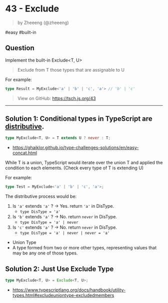 # 43 - Exclude
> by Zheeeng (@zheeeng)

#easy #built-in
  
## Question

Implement the built-in Exclude<T, U>

> Exclude from T those types that are assignable to U

For example:

```ts
type Result = MyExclude<'a' | 'b' | 'c', 'a'> // 'b' | 'c'
```

> View on GitHub: https://tsch.js.org/43

---

## Solution 1: Conditional types in TypeScript are [distributive](https://www.typescriptlang.org/docs/handbook/2/conditional-types.html#distributive-conditional-types).

```ts
type MyExclude<T, U> = T extends U ? never : T;
```
- https://ghaiklor.github.io/type-challenges-solutions/en/easy-concat.html

While T is a union, TypeScript would iterate over the union T and applied the condition to each elements. (Check every type of T is extending U)
  
For example:
```ts
type Test = MyExclude<'a' | 'b' | 'c', 'a'>;
```
The distributive process would be:
1. Is `'a'` extends `'a'` ? -> Yes. return `'a'` in DisType.
    - `type DisType = 'a'`
2. Is `'b'` extends `'a'` ? -> No. return `never` in DisType.
    - `type DisType = 'a' | never`
3. Is `'c'` extends `'a'` ? -> No. return `never` in DisType.
    - `type DisType = 'a' | never | never = 'a'`

- Union Type
- A type formed from two or more other types, representing values that may be any one of those types.

## Solution 2: Just Use Exclude Type
```ts
type MyExclude<T, U> = Exclude<T, U>;
```
- https://www.typescriptlang.org/docs/handbook/utility-types.html#excludeuniontype-excludedmembers